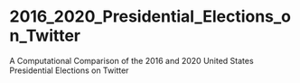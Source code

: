 # 2016_2020_Presidential_Elections_on_Twitter
A Computational Comparison of the 2016 and 2020 United States Presidential Elections on Twitter
